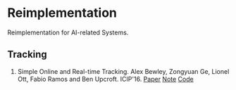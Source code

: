 # Reimplementation
Reimplementation for AI-related Systems.
## Tracking
1. Simple Online and Real-time Tracking. Alex Bewley, Zongyuan Ge, Lionel Ott, Fabio Ramos and Ben Upcroft. ICIP'16. [Paper](https://arxiv.org/abs/1602.00763) [Note](https://jasonnlp.wordpress.com/2019/07/19/simple-online-and-real-time-tracking-icip16/) [Code]()
